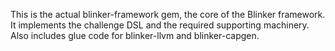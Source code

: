 This is the actual blinker-framework gem, the core of the Blinker framework. It
implements the challenge DSL and the required supporting machinery. Also
includes glue code for blinker-llvm and blinker-capgen.

